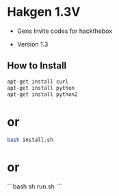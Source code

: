 <h1> Hakgen 1.3V </h1>

<p> 

- Gens Invite codes for hackthebox

- Version 1.3


<h2> How to Install </h2>



```bash
apt-get install curl
apt-get install python
apt-get install python2
```
<h1> or </h1>

```bash
bash install.sh
```
<h1> or </h1>
```bash
sh run.sh
```
